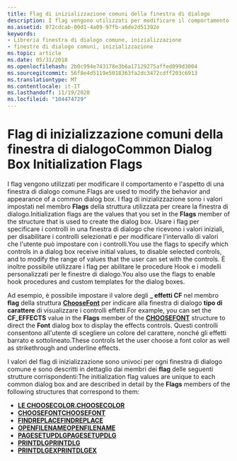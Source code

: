 ```yaml
---
title: Flag di inizializzazione comuni della finestra di dialogo
description: I flag vengono utilizzati per modificare il comportamento e l'aspetto di una finestra di dialogo comune.
ms.assetid: 072cdcab-00d1-4a09-97fb-a6de2d51392e
keywords:
- Libreria finestra di dialogo comune, inizializzazione
- finestre di dialogo comuni, inizializzazione
ms.topic: article
ms.date: 05/31/2018
ms.openlocfilehash: 2b0c994e743178e3b6a17129275affed099d3004
ms.sourcegitcommit: 56f8e4d5119e5018363fa2dc3472cdff203c6913
ms.translationtype: MT
ms.contentlocale: it-IT
ms.lasthandoff: 11/19/2020
ms.locfileid: "104474729"
---
```

# <a name="common-dialog-box-initialization-flags"></a><span data-ttu-id="c3f5b-105">Flag di inizializzazione comuni della finestra di dialogo</span><span class="sxs-lookup"><span data-stu-id="c3f5b-105">Common Dialog Box Initialization Flags</span></span>

<span data-ttu-id="c3f5b-106">I flag vengono utilizzati per modificare il comportamento e l'aspetto di una finestra di dialogo comune.</span><span class="sxs-lookup"><span data-stu-id="c3f5b-106">Flags are used to modify the behavior and appearance of a common dialog box.</span></span> <span data-ttu-id="c3f5b-107">I flag di inizializzazione sono i valori impostati nel membro **Flags** della struttura utilizzata per creare la finestra di dialogo.</span><span class="sxs-lookup"><span data-stu-id="c3f5b-107">Initialization flags are the values that you set in the **Flags** member of the structure that is used to create the dialog box.</span></span> <span data-ttu-id="c3f5b-108">Usare i flag per specificare i controlli in una finestra di dialogo che ricevono i valori iniziali, per disabilitare i controlli selezionati e per modificare l'intervallo di valori che l'utente può impostare con i controlli.</span><span class="sxs-lookup"><span data-stu-id="c3f5b-108">You use the flags to specify which controls in a dialog box receive initial values, to disable selected controls, and to modify the range of values that the user can set with the controls.</span></span> <span data-ttu-id="c3f5b-109">È inoltre possibile utilizzare i flag per abilitare le procedure Hook e i modelli personalizzati per le finestre di dialogo.</span><span class="sxs-lookup"><span data-stu-id="c3f5b-109">You also use the flags to enable hook procedures and custom templates for the dialog boxes.</span></span>

<span data-ttu-id="c3f5b-110">Ad esempio, è possibile impostare il valore degli **\_ effetti CF** nel membro **flag** della struttura [**ChooseFont**](/windows/win32/api/commdlg/ns-commdlg-choosefonta) per indicare alla finestra di dialogo **tipo di carattere** di visualizzare i controlli effetti.</span><span class="sxs-lookup"><span data-stu-id="c3f5b-110">For example, you can set the **CF\_EFFECTS** value in the **Flags** member of the [**CHOOSEFONT**](/windows/win32/api/commdlg/ns-commdlg-choosefonta) structure to direct the **Font** dialog box to display the effects controls.</span></span> <span data-ttu-id="c3f5b-111">Questi controlli consentono all'utente di scegliere un colore del carattere, nonché gli effetti barrato e sottolineato.</span><span class="sxs-lookup"><span data-stu-id="c3f5b-111">These controls let the user choose a font color as well as strikethrough and underline effects.</span></span>

<span data-ttu-id="c3f5b-112">I valori del flag di inizializzazione sono univoci per ogni finestra di dialogo comune e sono descritti in dettaglio dai membri dei **flag** delle seguenti strutture corrispondenti:</span><span class="sxs-lookup"><span data-stu-id="c3f5b-112">The initialization flag values are unique to each common dialog box and are described in detail by the **Flags** members of the following structures that correspond to them:</span></span>

-   [<span data-ttu-id="c3f5b-113">**LE CHOOSECOLOR.**</span><span class="sxs-lookup"><span data-stu-id="c3f5b-113">**CHOOSECOLOR**</span></span>](/windows/win32/api/commdlg/ns-commdlg-choosecolora-r1)
-   [<span data-ttu-id="c3f5b-114">**CHOOSEFONT**</span><span class="sxs-lookup"><span data-stu-id="c3f5b-114">**CHOOSEFONT**</span></span>](/windows/win32/api/commdlg/ns-commdlg-choosefonta)
-   [<span data-ttu-id="c3f5b-115">**FINDREPLACE**</span><span class="sxs-lookup"><span data-stu-id="c3f5b-115">**FINDREPLACE**</span></span>](/windows/win32/api/commdlg/ns-commdlg-findreplacea)
-   [<span data-ttu-id="c3f5b-116">**OPENFILENAME**</span><span class="sxs-lookup"><span data-stu-id="c3f5b-116">**OPENFILENAME**</span></span>](/windows/win32/api/commdlg/ns-commdlg-openfilenamea)
-   [<span data-ttu-id="c3f5b-117">**PAGESETUPDLG**</span><span class="sxs-lookup"><span data-stu-id="c3f5b-117">**PAGESETUPDLG**</span></span>](/windows/win32/api/commdlg/ns-commdlg-pagesetupdlga)
-   [<span data-ttu-id="c3f5b-118">**PRINTDLG**</span><span class="sxs-lookup"><span data-stu-id="c3f5b-118">**PRINTDLG**</span></span>](/windows/win32/api/commdlg/ns-commdlg-printdlga)
-   [<span data-ttu-id="c3f5b-119">**PRINTDLGEX**</span><span class="sxs-lookup"><span data-stu-id="c3f5b-119">**PRINTDLGEX**</span></span>](/windows/win32/api/commdlg/ns-commdlg-printdlgexa)

 

 




